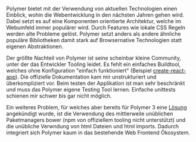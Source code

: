 Polymer bietet mit der Verwendung von aktuellen Technologien einen Einblick, wohin die Webentwicklung in den nächsten Jahren gehen wird.
Dabei setzt es auf eine Komponenten orientierte Architektur, welche im Webumfeld immer populärer wird.
Durch Features wie lokale CSS Regeln werden alte Probleme gelöst.
Polymer setzt anders als andere ähnliche populäre Bibliotheken damit stark auf Browsernative Technologien statt eigenen Abstraktionen.

Der größte Nachteil von Polymer ist seine scheinbar kleine Community, unter der das Entwickler Tooling leidet.
Es fehlt ein einfaches Buildtool, welches ohne Konfiguration "einfach funktioniert" (Beispiel [create-react-app](https://github.com/facebookincubator/create-react-app)).
Die offizielle Dokumentation kam mir unstrukturiert und überkompliziert vor.
Beim testen der Applikation ist man sehr beschränkt und muss das Polymer eigene Testing Tool lernen.
Einfache unittests schienen mir schwer bis gar nicht möglich.

Ein weiteres Problem, für welches aber bereits für Polymer 3 eine [Lösung](https://www.polymer-project.org/blog/2017-08-22-npm-modules) angekündigt wurde, ist die Verwendung des mittlerweile unüblichen Paketmanagers bower (npm von offiziellem tooling nicht unterstützt) und die unübliche Verwndung von html Dateien und html imports.
Dadurch integriert sich Polymer kaum in das bestehende Web Frontend Ökosystem.
